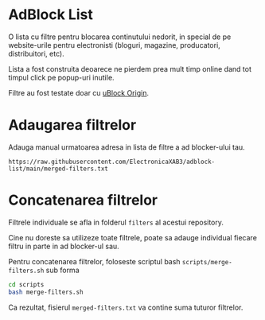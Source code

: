 # AdBlock List

O lista cu filtre pentru blocarea continutului nedorit, in special de pe website-urile pentru electronisti (bloguri, magazine, producatori, distribuitori, etc).

Lista a fost construita deoarece ne pierdem prea mult timp online dand tot timpul click pe popup-uri inutile.

Filtre au fost testate doar cu [uBlock Origin](https://ublockorigin.com/).

# Adaugarea filtrelor

Adauga manual urmatoarea adresa in lista de filtre a ad blocker-ului tau.

```text
https://raw.githubusercontent.com/ElectronicaXAB3/adblock-list/main/merged-filters.txt
```

# Concatenarea filtrelor

Filtrele individuale se afla in folderul `filters` al acestui repository.

Cine nu doreste sa utilizeze toate filtrele, poate sa adauge individual fiecare filtru in parte in ad blocker-ul sau.

Pentru concatenarea filtrelor, foloseste scriptul bash `scripts/merge-filters.sh` sub forma

```bash
cd scripts
bash merge-filters.sh
```

Ca rezultat, fisierul `merged-filters.txt` va contine suma tuturor filtrelor.
